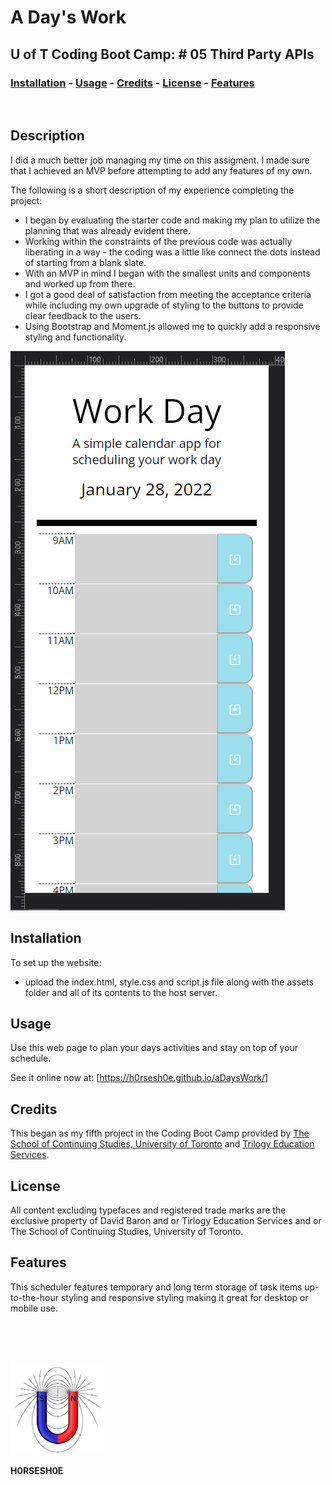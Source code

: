 
# <Your-Project-Title> A Day's Work
## U of T Coding Boot Camp: # 05 Third Party APIs
### [Installation](#installation)  - [Usage](#usage)  - [Credits](#credits)  - [License](#license) - [Features](#Features)
&nbsp;
## Description
  I did a much better job managing my time on this assigment.  I made sure that I achieved an MVP before attempting to add any features of my own.

The following is a short description of my experience completing the project:

- I began by evaluating the starter code and making my plan to utilize the planning that was already evident there.
- Working within the constraints of the previous code was actually liberating in a way - the coding was a little like connect the dots instead of starting from a blank slate.
- With an MVP in mind I began with the smallest units and components and worked up from there.
- I got a good deal of satisfaction from meeting the acceptance criteria while including my own upgrade of styling to the buttons to provide clear feedback to the users.
- Using Bootstrap and Moment.js allowed me to quickly add a responsive styling and functionality.

![Screenshot](./assets/images/screenshot.png)

## Installation
To set up the website:
 - upload the index.html, style.css and script.js file along with the assets folder and all of its contents to the host server. 
## Usage
Use this web page to plan your days activities and stay on top of your schedule.

See it online now at: [https://h0rsesh0e.github.io/aDaysWork/]

## Credits
This began as my fifth project in the Coding Boot Camp provided by [The School of Continuing Studies, University of Toronto](https://learn.utoronto.ca/) and [Trilogy Education Services](https://www.trilogyed.com/). 

## License
All content excluding typefaces and registered trade marks are the exclusive property of David Baron and or Tirlogy Education Services and or The School of Continuing Studies, University of Toronto.

## Features
This scheduler features temporary and long term storage of task items up-to-the-hour styling and responsive styling making it great for desktop or mobile use.



&nbsp;

&nbsp;

![test](./assets/images/toroid.png)


**H0RSESH0E**
